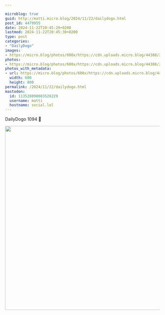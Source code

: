 ```yaml
---

microblog: true
guid: http://matti.micro.blog/2024/11/22/dailydogo.html
post_id: 4479955
date: 2024-11-22T20:45:29+0200
lastmod: 2024-11-22T20:45:30+0200
type: post
categories:
- "DailyDogo"
images:
- https://micro.blog/photos/600x/https://cdn.uploads.micro.blog/44388/2024/abb71ceab67c4c808897ab888e281e37.jpg
photos:
- https://micro.blog/photos/600x/https://cdn.uploads.micro.blog/44388/2024/abb71ceab67c4c808897ab888e281e37.jpg
photos_with_metadata:
- url: https://micro.blog/photos/600x/https://cdn.uploads.micro.blog/44388/2024/abb71ceab67c4c808897ab888e281e37.jpg
  width: 600
  height: 800
permalink: /2024/11/22/dailydogo.html
mastodon:
  id: 113528098083526229
  username: matti
  hostname: social.lol
---
```

DailyDogo 1094 🐶

<img src="https://micro.blog/photos/600x/https://blog.martin-haehnel.de/uploads/2024/abb71ceab67c4c808897ab888e281e37.jpg" width="600" alt="" />
